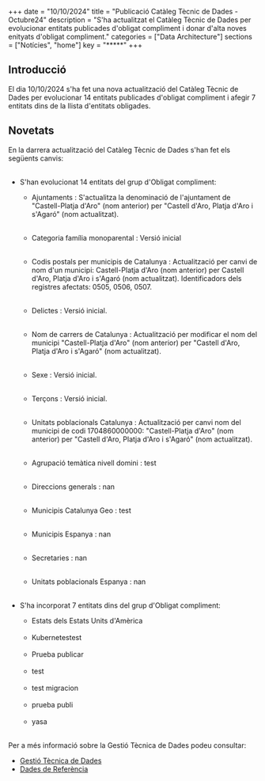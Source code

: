 +++ 
date        = "10/10/2024" 
title       = "Publicació Catàleg Tècnic de Dades - Octubre24" 
description = "S'ha actualitzat el Catàleg Tècnic de Dades per evolucionar entitats publicades d'obligat compliment i donar d'alta noves enityats d'obligat compliment." 
categories  = ["Data Architecture"] 
sections    = ["Notícies", "home"] 
key = "*****" 
+++ 

  

## Introducció 

El dia 10/10/2024 s'ha fet una nova actualització del Catàleg Tècnic de Dades per evolucionar 14 entitats publicades d'obligat compliment i afegir 7 entitats dins de la llista d'entitats obligades. 

## Novetats 

En la darrera actualització del Catàleg Tècnic de Dades s'han fet els següents canvis:<br><br> 

- S'han evolucionat 14 entitats del grup d'Obligat compliment:<br> 

  - Ajuntaments : S'actualitza la denominació de l'ajuntament de "Castell-Platja d'Aro" (nom anterior) per "Castell d'Aro, Platja d'Aro i s'Agaró" (nom actualitzat).<br><br>
  - Categoria família monoparental : Versió inicial<br><br>
  - Codis postals per municipis de Catalunya : Actualització per canvi de nom d'un municipi: Castell-Platja d'Aro (nom anterior) per Castell d'Aro, Platja d'Aro i s'Agaró (nom actualitzat). Identificadors dels registres afectats: 0505, 0506, 0507.<br><br>
  - Delictes : Versió inicial.<br><br>
  - Nom de carrers de Catalunya : Actualització per modificar el nom del municipi "Castell-Platja d'Aro" (nom anterior) per "Castell d'Aro, Platja d'Aro i s'Agaró" (nom actualitzat).<br><br>
  - Sexe : Versió inicial.<br><br>
  - Terçons : Versió inicial.<br><br>
  - Unitats poblacionals Catalunya : Actualització per canvi nom del municipi de codi 1704860000000: "Castell-Platja d'Aro" (nom anterior) per "Castell d'Aro, Platja d'Aro i s'Agaró" (nom actualitzat).<br><br>




  - Agrupació temàtica nivell domini : test<br><br>
  - Direccions generals : nan<br><br>
  - Municipis Catalunya Geo : test<br><br>
  - Municipis Espanya : nan<br><br>
  - Secretaries : nan<br><br>
  - Unitats poblacionals Espanya : nan<br><br>





- S'ha incorporat 7 entitats dins del grup d'Obligat compliment:<br> 

  - Estats dels Estats Units d'Amèrica<br><br>
  - Kubernetestest<br><br>
  - Prueba publicar<br><br>
  - test<br><br>
  - test migracion<br><br>
  - prueba publi<br><br>
  - yasa<br><br>




Per a més informació sobre la Gestió Tècnica de Dades podeu consultar: 


* [Gestió Tècnica de Dades](https://canigo.ctti.gencat.cat/plataformes/dadesref/gestiodades/) 
* [Dades de Referència](https://canigo.ctti.gencat.cat/plataformes/dadesref/dadesref/) 